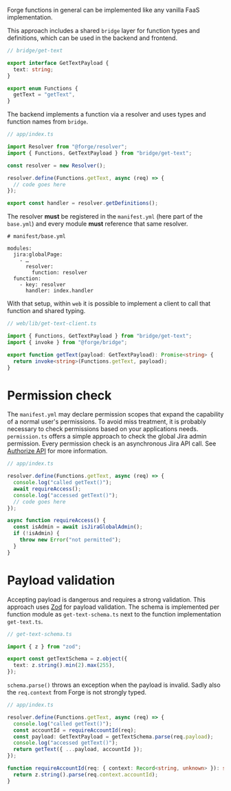 Forge functions in general can be implemented like any vanilla FaaS implementation.

This approach includes a shared `bridge` layer for function types and definitions, which can be used in the backend and frontend.

```typescript
// bridge/get-text

export interface GetTextPayload {
  text: string;
}

export enum Functions {
  getText = "getText",
}
```

The backend implements a function via a resolver and uses types and function names from `bridge`.

```typescript
// app/index.ts

import Resolver from "@forge/resolver";
import { Functions, GetTextPayload } from "bridge/get-text";

const resolver = new Resolver();

resolver.define(Functions.getText, async (req) => {
  // code goes here
});

export const handler = resolver.getDefinitions();
```

The resolver **must** be registered in the `manifest.yml` (here part of the `base.yml`) and every module **must** reference that same resolver.

```
# manifest/base.yml

modules:
  jira:globalPage:
    - …
      resolver:
        function: resolver
  function:
    - key: resolver
      handler: index.handler
```

With that setup, within `web` it is possible to implement a client to call that function and shared typing.

```typescript
// web/lib/get-text-client.ts

import { Functions, GetTextPayload } from "bridge/get-text";
import { invoke } from "@forge/bridge";

export function getText(payload: GetTextPayload): Promise<string> {
  return invoke<string>(Functions.getText, payload);
}
```

# Permission check

The `manifest.yml` may declare permission scopes that expand the capability of a normal user's permissions.
To avoid miss treatment, it is probably necessary to check permissions based on your applications needs.
`permission.ts` offers a simple approach to check the global Jira admin permission.
Every permission check is an asynchronous Jira API call.
See [Authorize API](https://developer.atlassian.com/platform/forge/runtime-reference/authorize-api/#authorize-api) for more information.

```typescript
// app/index.ts

resolver.define(Functions.getText, async (req) => {
  console.log("called getText()");
  await requireAccess();
  console.log("accessed getText()");
  // code goes here
});

async function requireAccess() {
  const isAdmin = await isJiraGlobalAdmin();
  if (!isAdmin) {
    throw new Error("not permitted");
  }
}
```

# Payload validation

Accepting payload is dangerous and requires a strong validation.
This approach uses [Zod](https://zod.dev/) for payload validation.
The schema is implemented per function module as `get-text-schema.ts` next to the function implementation `get-text.ts`.

```typescript
// get-text-schema.ts

import { z } from "zod";

export const getTextSchema = z.object({
  text: z.string().min(2).max(255),
});
```

`schema.parse()` throws an exception when the payload is invalid.
Sadly also the `req.context` from Forge is not strongly typed.

```typescript
// app/index.ts

resolver.define(Functions.getText, async (req) => {
  console.log("called getText()");
  const accountId = requireAccountId(req);
  const payload: GetTextPayload = getTextSchema.parse(req.payload);
  console.log("accessed getText()");
  return getText({ ...payload, accountId });
});

function requireAccountId(req: { context: Record<string, unknown> }): string {
  return z.string().parse(req.context.accountId);
}
```
